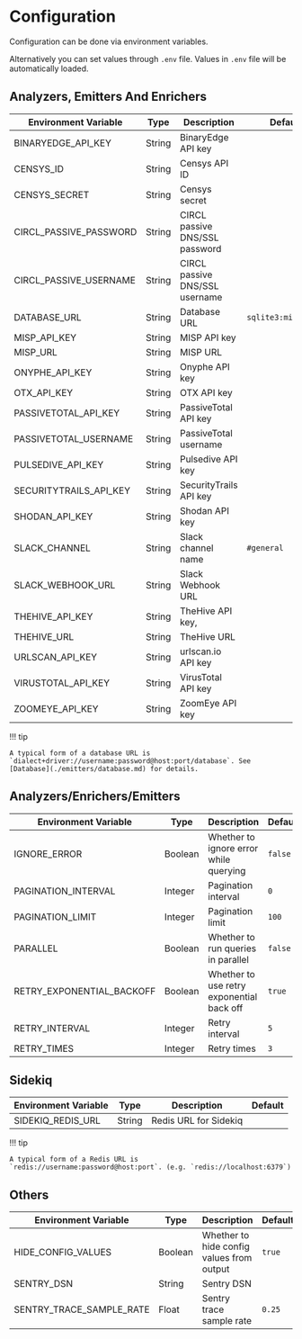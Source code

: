 # Configuration

Configuration can be done via environment variables.

Alternatively you can set values through `.env` file. Values in `.env` file will be automatically loaded.

## Analyzers, Emitters And Enrichers

| Environment Variable   | Type   | Description                    | Default             |
| ---------------------- | ------ | ------------------------------ | ------------------- |
| BINARYEDGE_API_KEY     | String | BinaryEdge API key             |                     |
| CENSYS_ID              | String | Censys API ID                  |                     |
| CENSYS_SECRET          | String | Censys secret                  |                     |
| CIRCL_PASSIVE_PASSWORD | String | CIRCL passive DNS/SSL password |                     |
| CIRCL_PASSIVE_USERNAME | String | CIRCL passive DNS/SSL username |                     |
| DATABASE_URL           | String | Database URL                   | `sqlite3:mihari.db` |
| MISP_API_KEY           | String | MISP API key                   |                     |
| MISP_URL               | String | MISP URL                       |                     |
| ONYPHE_API_KEY         | String | Onyphe API key                 |                     |
| OTX_API_KEY            | String | OTX API key                    |                     |
| PASSIVETOTAL_API_KEY   | String | PassiveTotal API key           |                     |
| PASSIVETOTAL_USERNAME  | String | PassiveTotal username          |                     |
| PULSEDIVE_API_KEY      | String | Pulsedive API key              |                     |
| SECURITYTRAILS_API_KEY | String | SecurityTrails API key         |                     |
| SHODAN_API_KEY         | String | Shodan API key                 |                     |
| SLACK_CHANNEL          | String | Slack channel name             | `#general`          |
| SLACK_WEBHOOK_URL      | String | Slack Webhook URL              |                     |
| THEHIVE_API_KEY        | String | TheHive API key,               |                     |
| THEHIVE_URL            | String | TheHive URL                    |                     |
| URLSCAN_API_KEY        | String | urlscan.io API key             |                     |
| VIRUSTOTAL_API_KEY     | String | VirusTotal API key             |                     |
| ZOOMEYE_API_KEY        | String | ZoomEye API key                |                     |

!!! tip

    A typical form of a database URL is `dialect+driver://username:password@host:port/database`. See [Database](./emitters/database.md) for details.

## Analyzers/Enrichers/Emitters

| Environment Variable      | Type    | Description                               | Default |
| ------------------------- | ------- | ----------------------------------------- | ------- |
| IGNORE_ERROR              | Boolean | Whether to ignore error while querying    | `false` |
| PAGINATION_INTERVAL       | Integer | Pagination interval                       | `0`     |
| PAGINATION_LIMIT          | Integer | Pagination limit                          | `100`   |
| PARALLEL                  | Boolean | Whether to run queries in parallel        | `false` |
| RETRY_EXPONENTIAL_BACKOFF | Boolean | Whether to use retry exponential back off | `true`  |
| RETRY_INTERVAL            | Integer | Retry interval                            | `5`     |
| RETRY_TIMES               | Integer | Retry times                               | `3`     |

## Sidekiq

| Environment Variable | Type   | Description           | Default |
| -------------------- | ------ | --------------------- | ------- |
| SIDEKIQ_REDIS_URL    | String | Redis URL for Sidekiq |         |

!!! tip

    A typical form of a Redis URL is `redis://username:password@host:port`. (e.g. `redis://localhost:6379`)

## Others

| Environment Variable     | Type    | Description                               | Default |
| ------------------------ | ------- | ----------------------------------------- | ------- |
| HIDE_CONFIG_VALUES       | Boolean | Whether to hide config values from output | `true`  |
| SENTRY_DSN               | String  | Sentry DSN                                |         |
| SENTRY_TRACE_SAMPLE_RATE | Float   | Sentry trace sample rate                  | `0.25`  |
